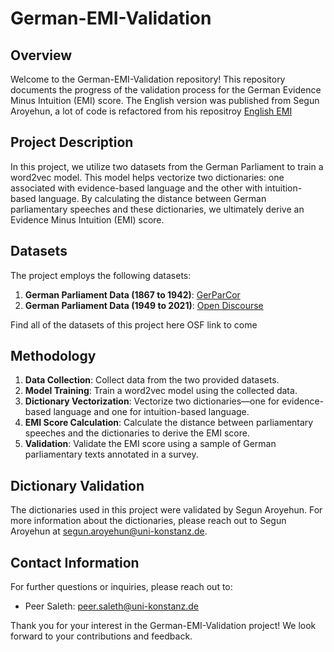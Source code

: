 # German-EMI-Validation

## Overview
Welcome to the German-EMI-Validation repository! This repository documents the progress of the validation process for the German Evidence Minus Intuition (EMI) score. The English version was published from Segun Aroyehun, a lot of code is refactored from his repositroy [English EMI](https://zenodo.org/records/11127530)

## Project Description
In this project, we utilize two datasets from the German Parliament to train a word2vec model. This model helps vectorize two dictionaries: one associated with evidence-based language and the other with intuition-based language. By calculating the distance between German parliamentary speeches and these dictionaries, we ultimately derive an Evidence Minus Intuition (EMI) score.

## Datasets
The project employs the following datasets:

1. **German Parliament Data (1867 to 1942)**: [GerParCor](https://github.com/texttechnologylab/GerParCor?tab=readme-ov-file)
2. **German Parliament Data (1949 to 2021)**: [Open Discourse](https://github.com/open-discourse/open-discourse)

Find all of the datasets of this project here OSF link to come 


## Methodology
1. **Data Collection**: Collect data from the two provided datasets.
2. **Model Training**: Train a word2vec model using the collected data.
3. **Dictionary Vectorization**: Vectorize two dictionaries—one for evidence-based language and one for intuition-based language.
4. **EMI Score Calculation**: Calculate the distance between parliamentary speeches and the dictionaries to derive the EMI score.
5. **Validation**: Validate the EMI score using a sample of German parliamentary texts annotated in a survey.

## Dictionary Validation
The dictionaries used in this project were validated by Segun Aroyehun. For more information about the dictionaries, please reach out to Segun Aroyehun at [segun.aroyehun@uni-konstanz.de](mailto:segun.aroyehun@uni-konstanz.de).

## Contact Information
For further questions or inquiries, please reach out to:

- Peer Saleth: [peer.saleth@uni-konstanz.de](mailto:peer.saleth@uni-konstanz.de)

Thank you for your interest in the German-EMI-Validation project! We look forward to your contributions and feedback.
